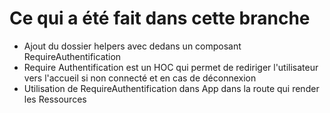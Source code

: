 # Ce qui a été fait dans cette branche


+ Ajout du dossier helpers avec dedans un composant RequireAuthentification
+ Require Authentification est un HOC qui permet de rediriger l'utilisateur vers l'accueil si non connecté et en cas de déconnexion
+ Utilisation de RequireAuthentification dans App dans la route qui render les Ressources
